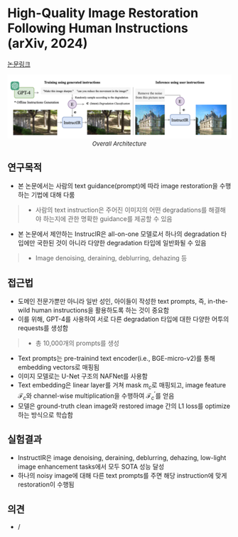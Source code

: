 # High-Quality Image Restoration Following Human Instructions (arXiv, 2024)

[논문링크](https://arxiv.org/abs/2401.16468)

<p align="center">
    <img width="700" alt='fig1' src="../img/conde2024high.png?raw=true"></br>
    <em><font size=2>Overall Architecture</font></em>
</p>

## 연구목적
- 본 논문에서는 사람의 text guidance(prompt)에 따라 image restoration을 수행하는 기법에 대해 다룸
> - 사람의 text instruction은 주어진 이미지의 어떤 degradations를 해결해야 하는지에 관한 명확한 guidance를 제공할 수 있음
- 본 논문에서 제안하는 InstrucIR은 all-on-one 모델로서 하나의 degradation 타입에만 국한된 것이 아니라 다양한 degradation 타입에 일반화될 수 있음
> - Image denoising, deraining, deblurring, dehazing 등

## 접근법
- 도메인 전문가뿐만 아니라 일반 성인, 아이들이 작성한 text prompts, 즉, in-the-wild human instructions을 활용하도록 하는 것이 중요함
- 이를 위해, GPT-4를 사용하여 서로 다른 degradation 타입에 대한 다양한 어투의 requests를 생성함
> - 총 10,000개의 prompts를 생성
- Text prompts는 pre-trainind text encoder(i.e., BGE-micro-v2)를 통해 embedding vectors로 매핑됨
- 이미지 모델로는 U-Net 구조의 NAFNet를 사용함
- Text embedding은 linear layer를 거쳐 mask $m_c$로 매핑되고, image feature $\mathcal{F}_c$와 channel-wise multiplication을 수행하여 $\mathcal{F}^\prime_c$를 얻음
- 모델은 ground-truth clean image와 restored image 간의 L1 loss를 optimize하는 방식으로 학습함

## 실험결과
- InstructIR은 image denoising, deraining, deblurring, dehazing, low-light image enhancement tasks에서 모두 SOTA 성능 달성
- 하나의 noisy image에 대해 다른 text prompts를 주면 해당 instruction에 맞게 restoration이 수행됨

## 의견
- /